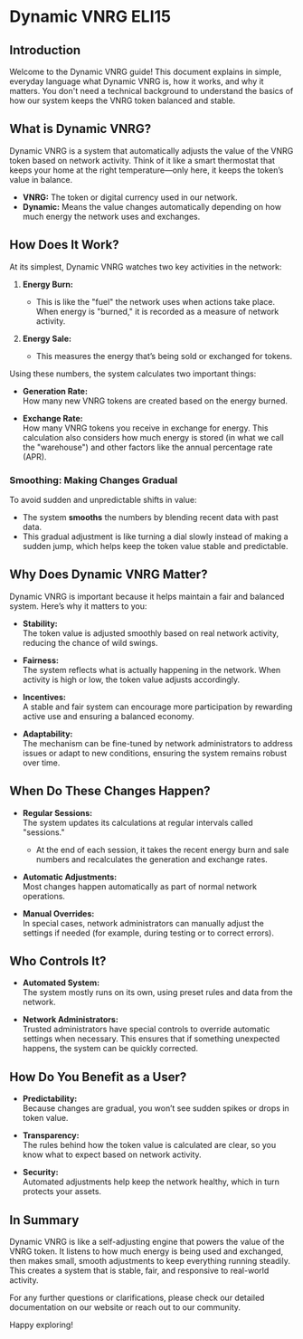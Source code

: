 # Dynamic VNRG ELI15

## Introduction

Welcome to the Dynamic VNRG guide! This document explains in simple, everyday language what Dynamic VNRG is, how it works, and why it matters. You don't need a technical background to understand the basics of how our system keeps the VNRG token balanced and stable.

## What is Dynamic VNRG?

Dynamic VNRG is a system that automatically adjusts the value of the VNRG token based on network activity. Think of it like a smart thermostat that keeps your home at the right temperature—only here, it keeps the token’s value in balance.

- **VNRG:** The token or digital currency used in our network.
- **Dynamic:** Means the value changes automatically depending on how much energy the network uses and exchanges.

## How Does It Work?

At its simplest, Dynamic VNRG watches two key activities in the network:

1. **Energy Burn:**  
   - This is like the "fuel" the network uses when actions take place. When energy is "burned," it is recorded as a measure of network activity.

2. **Energy Sale:**  
   - This measures the energy that’s being sold or exchanged for tokens.

Using these numbers, the system calculates two important things:

- **Generation Rate:**  
  How many new VNRG tokens are created based on the energy burned.

- **Exchange Rate:**  
  How many VNRG tokens you receive in exchange for energy. This calculation also considers how much energy is stored (in what we call the "warehouse") and other factors like the annual percentage rate (APR).

### Smoothing: Making Changes Gradual

To avoid sudden and unpredictable shifts in value:
- The system **smooths** the numbers by blending recent data with past data.  
- This gradual adjustment is like turning a dial slowly instead of making a sudden jump, which helps keep the token value stable and predictable.

## Why Does Dynamic VNRG Matter?

Dynamic VNRG is important because it helps maintain a fair and balanced system. Here’s why it matters to you:

- **Stability:**  
  The token value is adjusted smoothly based on real network activity, reducing the chance of wild swings.

- **Fairness:**  
  The system reflects what is actually happening in the network. When activity is high or low, the token value adjusts accordingly.

- **Incentives:**  
  A stable and fair system can encourage more participation by rewarding active use and ensuring a balanced economy.

- **Adaptability:**  
  The mechanism can be fine-tuned by network administrators to address issues or adapt to new conditions, ensuring the system remains robust over time.

## When Do These Changes Happen?

- **Regular Sessions:**  
  The system updates its calculations at regular intervals called "sessions."  
  - At the end of each session, it takes the recent energy burn and sale numbers and recalculates the generation and exchange rates.

- **Automatic Adjustments:**  
  Most changes happen automatically as part of normal network operations.

- **Manual Overrides:**  
  In special cases, network administrators can manually adjust the settings if needed (for example, during testing or to correct errors).

## Who Controls It?

- **Automated System:**  
  The system mostly runs on its own, using preset rules and data from the network.

- **Network Administrators:**  
  Trusted administrators have special controls to override automatic settings when necessary. This ensures that if something unexpected happens, the system can be quickly corrected.

## How Do You Benefit as a User?

- **Predictability:**  
  Because changes are gradual, you won’t see sudden spikes or drops in token value.

- **Transparency:**  
  The rules behind how the token value is calculated are clear, so you know what to expect based on network activity.

- **Security:**  
  Automated adjustments help keep the network healthy, which in turn protects your assets.

## In Summary

Dynamic VNRG is like a self-adjusting engine that powers the value of the VNRG token. It listens to how much energy is being used and exchanged, then makes small, smooth adjustments to keep everything running steadily. This creates a system that is stable, fair, and responsive to real-world activity.

For any further questions or clarifications, please check our detailed documentation on our website or reach out to our community.

Happy exploring!
